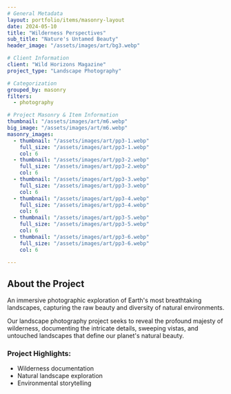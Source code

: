 ```yaml
---
# General Metadata
layout: portfolio/items/masonry-layout
date: 2024-05-10
title: "Wilderness Perspectives"
sub_title: "Nature's Untamed Beauty"
header_image: "/assets/images/art/bg3.webp"

# Client Information
client: "Wild Horizons Magazine"
project_type: "Landscape Photography"

# Categorization
grouped_by: masonry
filters:
  - photography

# Project Masonry & Item Information
thumbnail: "/assets/images/art/m6.webp"
big_image: "/assets/images/art/m6.webp"
masonry_images:
  - thumbnail: "/assets/images/art/pp3-1.webp"
    full_size: "/assets/images/art/pp3-1.webp"
    col: 6
  - thumbnail: "/assets/images/art/pp3-2.webp"
    full_size: "/assets/images/art/pp3-2.webp"
    col: 6
  - thumbnail: "/assets/images/art/pp3-3.webp"
    full_size: "/assets/images/art/pp3-3.webp"
    col: 6
  - thumbnail: "/assets/images/art/pp3-4.webp"
    full_size: "/assets/images/art/pp3-4.webp"
    col: 6
  - thumbnail: "/assets/images/art/pp3-5.webp"
    full_size: "/assets/images/art/pp3-5.webp"
    col: 6
  - thumbnail: "/assets/images/art/pp3-6.webp"
    full_size: "/assets/images/art/pp3-6.webp"
    col: 6

---
```


## About the Project
<p class="lead">An immersive photographic exploration of Earth's most breathtaking landscapes, capturing the raw beauty and diversity of natural environments.</p>

Our landscape photography project seeks to reveal the profound majesty of wilderness, documenting the intricate details, sweeping vistas, and untouched landscapes that define our planet's natural beauty.

### Project Highlights:
- Wilderness documentation
- Natural landscape exploration
- Environmental storytelling
